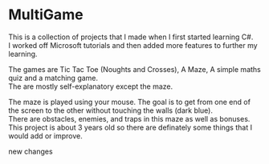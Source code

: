 # MultiGame

This is a collection of projects that I made when I first started learning C#.   
I worked off Microsoft tutorials and then added more features to further my learning. 

The games are Tic Tac Toe (Noughts and Crosses), A Maze, A simple maths quiz and a matching game.  
The are mostly self-explanatory except the maze.

The maze is played using your mouse. The goal is to get from one end of the screen to the other without touching the walls (dark blue).  
There are obstacles, enemies, and traps in this maze as well as bonuses.   
This project is about 3 years old so there are definately some things that I would add or improve. 

new changes